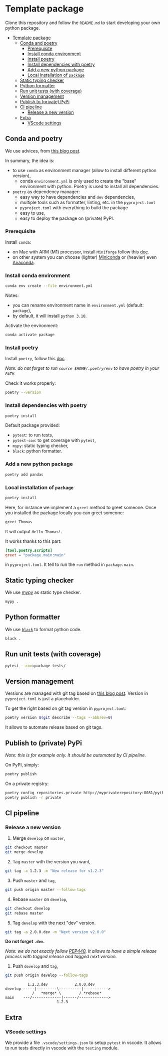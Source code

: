 # Template package

Clone this repository and follow the `README.md` to start developing your own python package.

- [Template package](#template-package)
  - [Conda and poetry](#conda-and-poetry)
    - [Prerequisite](#prerequisite)
    - [Install conda environment](#install-conda-environment)
    - [Install poetry](#install-poetry)
    - [Install dependencies with poetry](#install-dependencies-with-poetry)
    - [Add a new python package](#add-a-new-python-package)
    - [Local installation of `package`](#local-installation-of-package)
  - [Static typing checker](#static-typing-checker)
  - [Python formatter](#python-formatter)
  - [Run unit tests (with coverage)](#run-unit-tests-with-coverage)
  - [Version management](#version-management)
  - [Publish to (private) PyPi](#publish-to-private-pypi)
  - [CI pipeline](#ci-pipeline)
    - [Release a new version](#release-a-new-version)
  - [Extra](#extra)
    - [VScode settings](#vscode-settings)

## Conda and poetry

We use advices, from [this blog post](https://ealizadeh.com/blog/guide-to-python-env-pkg-dependency-using-conda-poetry).

In summary, the idea is:
- to use `conda` as environment manager (allow to install different python version),
    - conda `environment.yml` is only used to create the "base" environment with python. Poetry is used to install all dependencies.
- `poetry` as dependency manager:
    - easy way to have dependencies and `dev` dependencies, 
    - multiple tools such as formatter, linting, etc. in the `pyproject.toml`
    - `pyproject.toml` with everything to build the package
    - easy to use,
    - easy to deploy the package on (private) PyPI.

### Prerequisite

Install `conda`:
- on Mac with ARM (M1) processor, install `Miniforge` follow this [doc](https://github.com/conda-forge/miniforge#download).
- on other system you can choose (lighter) [Miniconda](https://docs.conda.io/en/latest/miniconda.html) or (heavier) even [Anaconda](https://docs.anaconda.com/anaconda/install/).

### Install conda environment

```bash
conda env create --file environment.yml
```

Notes: 
- you can rename environment name in `environment.yml` (default: `package`),
- by default, it will install `python 3.10`.

Activate the environment:

```bash
conda activate package
```

### Install poetry

Install `poetry`, follow this [doc](https://python-poetry.org/docs/#installation).

*Note: do not forget to run `source $HOME/.poetry/env` to have poetry in your `PATH`.*

Check it works properly:

```bash
poetry --version
```

### Install dependencies with poetry

```bash
poetry install
```

Default package provided:

- `pytest`: to run tests,
- `pytest-cov`: to get coverage with `pytest`,
- `mypy`: static typing checker,
- `black`: python formatter.

### Add a new python package

```bash
poetry add pandas
```

### Local installation of `package`

```bash
poetry install
```

Here, for instance we implement a `greet` method to greet someone. Once you installed the package locally you can greet someone:

```bash
greet Thomas
```

It will output `Hello Thomas!`.

It works thanks to this part:
```toml
[tool.poetry.scripts]
greet = "package.main:main"
```
in `pyproject.toml`. It tell to run the `run` method in `package.main`.

## Static typing checker

We use [mypy](https://mypy.readthedocs.io/) as static type checker.

```bash
mypy .
```

## Python formatter

We use [`black`](https://black.readthedocs.io/en/stable/) to format python code.

```bash
black .
```

## Run unit tests (with coverage)

```bash
pytest --cov=package tests/
```

## Version management

Versions are managed with git tag based on [this blog post](https://www.nicholasnadeau.com/post/2020/8/one-version-to-rule-them-all-keeping-your-python-package-version-number-in-sync-with-git-and-poetry/). Version in `pyproject.toml` is just a placeholder.

To get the right based on git tag version in `pyproject.toml`:

```bash
poetry version $(git describe --tags --abbrev=0)
```

It allows to automate release based on git tags.

## Publish to (private) PyPi

*Note: this is for example only. It should be automated by CI pipeline.*

On PyPI, simply:

```bash
poetry publish
```

On a private registry:

```bash
poetry config repositories.private http://myprivaterepository:8081/python/
poetry publish -r private
```

## CI pipeline

### Release a new version

1) Merge `develop` on `master`,

```bash
git checkout master
git merge develop
```

2) Tag `master` with the version you want,

```bash
git tag -a 1.2.3 -m "New release for v1.2.3"
```

3) Push `master` and `tag`,

```bash
git push origin master --follow-tags
```

4) Rebase `master` on `develop`,

```bash
git checkout develop
git rebase master
```

5) Tag `develop` with the next "dev" version.

```bash
git tag -a 2.0.0.dev -m "Next version v2.0.0"
```

**Do not forget `.dev`.**

*Note: we do not exactly follow [PEP440](https://www.python.org/dev/peps/pep-0440/#public-version-identifiers). It allows to have a simple release process with tagged release and tagged next version.*

1) Push `develop` and `tag`,

```bash
git push origin develop --follow-tags
```

```schema
          1.2.3.dev            2.0.0.dev
develop -----|---------\----------|----------->
            /   *merge* \        / *rebase*
main    ---/-------------|------/------------->              
                       1.2.3
```

## Extra

### VScode settings

We provide a file `.vscode/settings.json` to setup `pytest` in vscode. It allows to run tests directly in vscode with the `testing` module.